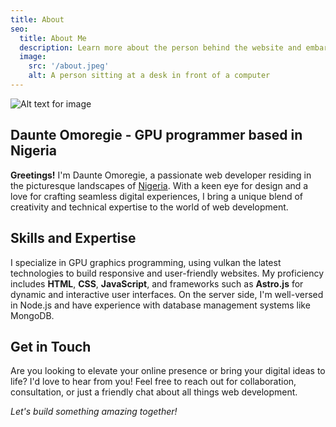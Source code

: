 ```yaml
---
title: About
seo:
  title: About Me
  description: Learn more about the person behind the website and embark on a journey of inspiration and shared experiences.
  image:
    src: '/about.jpeg'
    alt: A person sitting at a desk in front of a computer
---
```


![Alt text for image](/about.jpeg)

## Daunte Omoregie - GPU programmer based in Nigeria

**Greetings!** I'm Daunte Omoregie, a passionate web developer residing in the picturesque landscapes of [Nigeria](https://en.wikipedia.org/wiki/Nigeria). With a keen eye for design and a love for crafting seamless digital experiences, I bring a unique blend of creativity and technical expertise to the world of web development.

## Skills and Expertise

I specialize in GPU graphics programming, using vulkan the latest technologies to build responsive and user-friendly websites. My proficiency includes **HTML**, **CSS**, **JavaScript**, and frameworks such as **Astro.js** for dynamic and interactive user interfaces. On the server side, I'm well-versed in Node.js and have experience with database management systems like MongoDB.


## Get in Touch

Are you looking to elevate your online presence or bring your digital ideas to life? I'd love to hear from you! Feel free to reach out for collaboration, consultation, or just a friendly chat about all things web development.

_Let's build something amazing together!_
